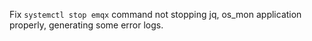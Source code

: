 Fix `systemctl stop emqx` command not stopping jq, os_mon application properly, generating some error logs.
